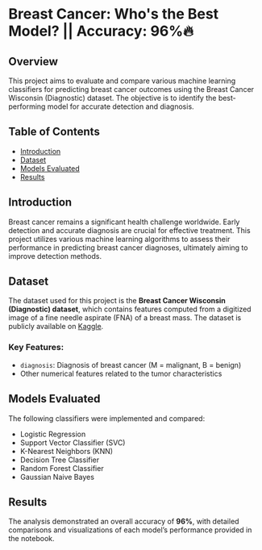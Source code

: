 # Breast Cancer: Who's the Best Model? || Accuracy: 96%🔥

## Overview
This project aims to evaluate and compare various machine learning classifiers for predicting breast cancer outcomes using the Breast Cancer Wisconsin (Diagnostic) dataset. The objective is to identify the best-performing model for accurate detection and diagnosis.

## Table of Contents
- [Introduction](#introduction)
- [Dataset](#dataset)
- [Models Evaluated](#models-evaluated)
- [Results](#results)

## Introduction
Breast cancer remains a significant health challenge worldwide. Early detection and accurate diagnosis are crucial for effective treatment. This project utilizes various machine learning algorithms to assess their performance in predicting breast cancer diagnoses, ultimately aiming to improve detection methods.

## Dataset
The dataset used for this project is the **Breast Cancer Wisconsin (Diagnostic) dataset**, which contains features computed from a digitized image of a fine needle aspirate (FNA) of a breast mass. The dataset is publicly available on [Kaggle](https://www.kaggle.com/datasets/uciml/breast-cancer-wisconsin-data).

### Key Features:
- `diagnosis`: Diagnosis of breast cancer (M = malignant, B = benign)
- Other numerical features related to the tumor characteristics

## Models Evaluated
The following classifiers were implemented and compared:
- Logistic Regression
- Support Vector Classifier (SVC)
- K-Nearest Neighbors (KNN)
- Decision Tree Classifier
- Random Forest Classifier
- Gaussian Naive Bayes

## Results
The analysis demonstrated an overall accuracy of **96%**, with detailed comparisons and visualizations of each model’s performance provided in the notebook.
